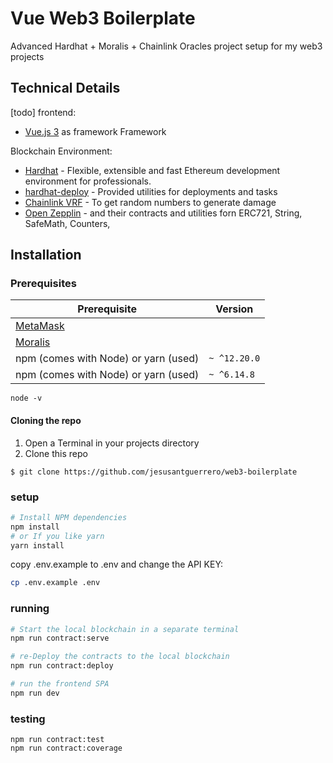 # Vue Web3 Boilerplate

Advanced Hardhat + Moralis + Chainlink Oracles project setup for my web3 projects


## Technical Details
[todo] frontend: 
- [Vue.js 3](https://v3.vuejs.org/) as framework Framework

Blockchain Environment:
- [Hardhat](https://hardhat.org/) - Flexible, extensible and fast Ethereum development environment for professionals.
- [hardhat-deploy]() - Provided utilities for deployments and tasks
- [Chainlink VRF]() - To get random numbers to generate damage
- [Open Zepplin]() - and their contracts and utilities forn ERC721, String, SafeMath, Counters, 

## Installation

### Prerequisites

| Prerequisite                                          | Version |
| ------------------------------------------------------| ------- |
| [MetaMask](https://metamask.io/)                      |         |
| [Moralis](https://moralis.io/)                        |         |
| npm (comes with Node) or yarn (used)                  | `~ ^12.20.0`|
| npm (comes with Node) or yarn (used)                  | `~ ^6.14.8`  |

```shell
node -v
```
#### Cloning the repo

1. Open a Terminal in your projects directory 
2. Clone this repo

```shell
$ git clone https://github.com/jesusantguerrero/web3-boilerplate
```

### setup
```bash
# Install NPM dependencies
npm install
# or If you like yarn
yarn install

```

copy .env.example to .env and change the API KEY:

```bash
cp .env.example .env
```

### running

```bash
# Start the local blockchain in a separate terminal
npm run contract:serve

# re-Deploy the contracts to the local blockchain
npm run contract:deploy

# run the frontend SPA
npm run dev
```

### testing
```
npm run contract:test
npm run contract:coverage
```

